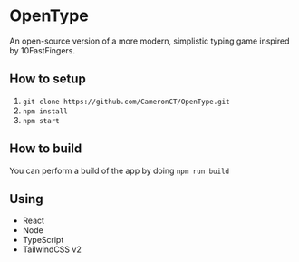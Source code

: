 # OpenType
An open-source version of a more modern, simplistic typing game inspired by 10FastFingers.

## How to setup
1. `git clone https://github.com/CameronCT/OpenType.git`
2. `npm install`
3. `npm start`

## How to build
You can perform a build of the app by doing
`npm run build`

## Using
- React
- Node
- TypeScript
- TailwindCSS v2